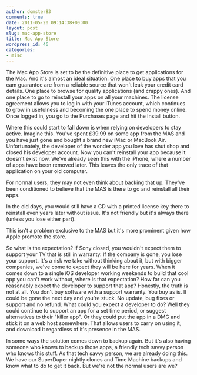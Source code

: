 ```yaml
---
author: domster83
comments: true
date: 2011-05-20 09:14:38+00:00
layout: post
slug: mac-app-store
title: Mac App Store
wordpress_id: 46
categories:
- misc
---
```


The Mac App Store is set to be the definitive place to get applications for the Mac. And it's almost an ideal situation. One place to buy apps that you cam guarantee are from a reliable source that won't leak your credit card details. One place to browse for quality applications (and crappy ones). And one place to go to reinstall your apps on all your machines.
The license agreement allows you to log in with your iTunes account, which continues to grow in usefulness and becoming the one place to spend money online. Once logged in, you go to the Purchases page and hit the Install button.




Where this could start to fall down is when relying on developers to stay active. Imagine this. You've spent £39.99 on some app from the MAS and you have just gone and bought a brand new iMac or MacBook Air. Unfortunately, the developer of the wonder app you love has shut shop and closed his developer account. Now you can't reinstall your app because it doesn't exist now. We've already seen this with the iPhone, where a number of apps have been removed later. This leaves the only trace of that application on your old computer.




For normal users, they may not even think about backing that up. They've been conditioned to believe that the MAS is there to go and reinstall all their apps.




In the old days, you would still have a CD with a printed license key there to reinstall even years later without issue. It's not friendly but it's always there (unless you lose either part).




This isn't a problem exclusive to the MAS but it's more prominent given how Apple promote the store.




So what is the expectation? If Sony closed, you wouldn't expect them to support your TV that is still in warranty. If the company is gone, you lose your support. It's a risk we take without thinking about it, but with bigger companies, we've come to expect they will be here for years. When it comes down to a single iOS developer working weekends to build that cool app you can't work without, where is that expectation? How far can you reasonably expect the developer to support that app?
Honestly, the truth is not at all. You don't buy software with a support warranty. You buy as is. It could be gone the next day and you're stuck. No update, bug fixes or support and no refund.
What could you expect a developer to do? Well they could continue to support an app for a set time period, or suggest alternatives to their "killer app". Or they could put the app in a DMG and stick it on a web host somewhere. That allows users to carry on using it, and download it regardless of it's presence in the MAS.




In some ways the solution comes down to backup again. But it's also having someone who knows to backup those apps, a friendly tech savvy person who knows this stuff. As that tech savvy person, we are already doing this. We have our SuperDuper nightly clones and Time Machine backups and know what to do to get it back.
But we're not the normal users are we?
